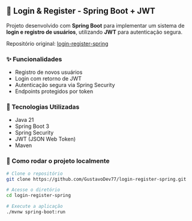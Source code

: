 ## 🔐 Login & Register - Spring Boot + JWT

Projeto desenvolvido com **Spring Boot** para implementar um sistema de **login e registro de usuários**, utilizando **JWT** para autenticação segura.

Repositório original: [login-register-spring](https://github.com/GustavoDev77/login-register-spring)

### ✨ Funcionalidades

- Registro de novos usuários
- Login com retorno de JWT
- Autenticação segura via Spring Security
- Endpoints protegidos por token

### 🚀 Tecnologias Utilizadas

- Java 21
- Spring Boot 3
- Spring Security
- JWT (JSON Web Token)
- Maven

### 📂 Como rodar o projeto localmente

```bash
# Clone o repositório
git clone https://github.com/GustavoDev77/login-register-spring.git

# Acesse o diretório
cd login-register-spring

# Execute a aplicação
./mvnw spring-boot:run
